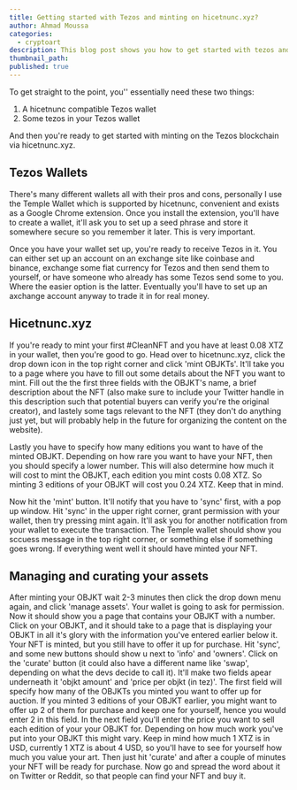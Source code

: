 ```yaml
---
title: Getting started with Tezos and minting on hicetnunc.xyz?
author: Ahmad Moussa
categories:
  - cryptoart
description: This blog post shows you how to get started with tezos and minting your first NFT on hicetnunc.
thumbnail_path: 
published: true
---
```


To get straight to the point, you'' essentially need these two things:

1. A hicetnunc compatible Tezos wallet
2. Some tezos in your Tezos wallet

And then you're ready to get started with minting on the Tezos blockchain via hicetnunc.xyz.

## Tezos Wallets
There's many different wallets all with their pros and cons, personally I use the Temple Wallet which is supported by hicetnunc, convenient and exists as a Google Chrome extension. Once you install the extension, you'll have to create a wallet, it'll ask you to set up a seed phrase and store it somewhere secure so you remember it later. This is very important.

Once you have your wallet set up, you're ready to receive Tezos in it. You can either set up an account on an exchange site like coinbase and binance, exchange some fiat currency for Tezos and then send them to yourself, or have someone who already has some Tezos send some to you. Where the easier option is the latter. Eventually you'll have to set up an axchange account anyway to trade it in for real money.

## Hicetnunc.xyz

If you're ready to mint your first #CleanNFT and you have at least 0.08 XTZ in your wallet, then you're good to go. Head over to hicetnunc.xyz, click the drop down icon in the top right corner and click 'mint OBJKTs'. It'll take you to a page where you have to fill out some details about the NFT you want to mint. Fill out the the first three fields with the OBJKT's name, a brief description about the NFT (also make sure to include your Twitter handle in this description such that potential buyers can verify you're the original creator), and lastely some tags relevant to the NFT (they don't do anything just yet, but will probably help in the future for organizing the content on the website).

Lastly you have to specify how many editions you want to have of the minted OBJKT. Depending on how rare you want to have your NFT, then you should specify a lower number. This will also determine how much it will cost to mint the OBJKT, each edition you mint costs 0.08 XTZ. So minting 3 editions of your OBJKT will cost you 0.24 XTZ. Keep that in mind.

Now hit the 'mint' button. It'll notify that you have to 'sync' first, with a pop up window. Hit 'sync' in the upper right corner, grant permission with your wallet, then try pressing mint again. It'll ask you for another notification from your wallet to execute the transaction. The Temple wallet should show you sccuess message in the top right corner, or something else if something goes wrong. If everything went well it should have minted your NFT.

## Managing and curating your assets

After minting your OBJKT wait 2-3 minutes then click the drop down menu again, and click 'manage assets'. Your wallet is going to ask for permission. Now it should show you a page that contains your OBJKT with a number. Click on your OBJKT, and it should take to a page that is displaying your OBJKT in all it's glory with the information you've entered earlier below it. Your NFT is minted, but you still have to offer it up for purchase. Hit 'sync', and some new buttons should show u next to 'info' and 'owners'. Click on the 'curate' button (it could also have a different name like 'swap', depending on what the devs decide to call it). It'll make two fields apear underneath it 'objkt amount' and 'price per objkt (in tez)'. The first field will specify how many of the OBJKTs you minted you want to offer up for auction. If you minted 3 editions of your OBJKT earlier, you might want to offer up 2 of them for purchase and keep one for yourself, hence you would enter 2 in this field. In the next field you'll enter the price you want to sell each edition of your your OBJKT for. Depending on how much work you've put into your OBJKT this might vary. Keep in mind how much 1 XTZ is in USD, currently 1 XTZ is about 4 USD, so you'll have to see for yourself how much you value your art. Then just hit 'curate' and after a couple of minutes your NFT will be ready for purchase. Now go and spread the word about it on Twitter or Reddit, so that people can find your NFT and buy it.


